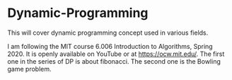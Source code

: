 # Dynamic-Programming
This will cover dynamic programming concept used in various  fields.

I am following the MIT course 6.006 Introduction to Algorithms, Spring 2020. It is openly available on YouTube or at https://ocw.mit.edu/.
The first one in the series of DP is about fibonacci.
The second one is the Bowling game problem.
